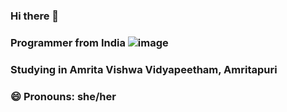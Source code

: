 ### Hi there 👋
### Programmer from India ![image](https://github.com/Kira2005/Kira2005/assets/102726902/c5372aaf-3075-4491-a30f-92b232948f80)

### Studying in Amrita Vishwa Vidyapeetham, Amritapuri
### 😄 Pronouns: she/her 
<!--
**Kira2005/Kira2005** is a ✨ _special_ ✨ repository because its `README.md` (this file) appears on your GitHub profile.

Here are some ideas to get you started:

- Programmer from India 
- 🌱 I’m currently learning ...
- 👯 I’m looking to collaborate on ...
- 🤔 I’m looking for help with ...
- 💬 Ask me about ...
- 📫 How to reach me: ...
- 
- ⚡ Fun fact: ...
-->
